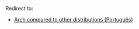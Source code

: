 Redirect to:

*   [Arch compared to other distributions (Português)](/index.php/Arch_compared_to_other_distributions_(Portugu%C3%AAs) "Arch compared to other distributions (Português)")